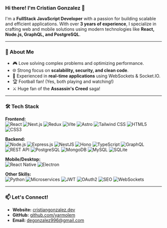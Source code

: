 ### Hi there! I'm Cristian Gonzalez 👋

I'm a **FullStack JavaScript Developer** with a passion for building scalable and efficient applications. With over **3 years of experience**, I specialize in crafting web and mobile solutions using modern technologies like **React, Node.js, GraphQL, and PostgreSQL**.

---

### 🚀 About Me
- 🎮 Love solving complex problems and optimizing performance.
- 🌐 Strong focus on **scalability, security, and clean code**.
- 📡 Experienced in **real-time applications** using WebSockets & Socket.IO.
- 🏆 Football fan! (Yes, both playing and watching!)
- ⚔️ Huge fan of the **Assassin's Creed** saga!

---

### 🛠️ Tech Stack
**Frontend:**  
![React](https://img.shields.io/badge/React-20232A?style=for-the-badge&logo=react&logoColor=61DAFB) ![Next.js](https://img.shields.io/badge/Next.js-000000?style=for-the-badge&logo=next.js&logoColor=white) ![Redux](https://img.shields.io/badge/Redux-764ABC?style=for-the-badge&logo=redux&logoColor=white) ![Vite](https://img.shields.io/badge/Vite-646CFF?style=for-the-badge&logo=vite&logoColor=white) ![Astro](https://img.shields.io/badge/Astro-FF5D01?style=for-the-badge&logo=astro&logoColor=white) ![Tailwind CSS](https://img.shields.io/badge/Tailwind_CSS-38B2AC?style=for-the-badge&logo=tailwind-css&logoColor=white) ![HTML5](https://img.shields.io/badge/HTML5-E34F26?style=for-the-badge&logo=html5&logoColor=white) ![CSS3](https://img.shields.io/badge/CSS3-1572B6?style=for-the-badge&logo=css3&logoColor=white)

**Backend:**  
![Node.js](https://img.shields.io/badge/Node.js-43853D?style=for-the-badge&logo=node.js&logoColor=white) ![Express.js](https://img.shields.io/badge/Express.js-000000?style=for-the-badge&logo=express&logoColor=white) ![NestJS](https://img.shields.io/badge/NestJS-E0234E?style=for-the-badge&logo=nestjs&logoColor=white) ![Hono](https://img.shields.io/badge/Hono-00ADD8?style=for-the-badge&logo=cloudflare&logoColor=white) ![TypeScript](https://img.shields.io/badge/TypeScript-007ACC?style=for-the-badge&logo=typescript&logoColor=white) ![GraphQL](https://img.shields.io/badge/GraphQL-E10098?style=for-the-badge&logo=graphql&logoColor=white) ![REST API](https://img.shields.io/badge/REST-02569B?style=for-the-badge&logo=rest&logoColor=white) ![PostgreSQL](https://img.shields.io/badge/PostgreSQL-336791?style=for-the-badge&logo=postgresql&logoColor=white) ![MongoDB](https://img.shields.io/badge/MongoDB-4EA94B?style=for-the-badge&logo=mongodb&logoColor=white) ![MySQL](https://img.shields.io/badge/MySQL-4479A1?style=for-the-badge&logo=mysql&logoColor=white) ![SQLite](https://img.shields.io/badge/SQLite-003B57?style=for-the-badge&logo=sqlite&logoColor=white)

**Mobile/Desktop:**  
![React Native](https://img.shields.io/badge/React_Native-20232A?style=for-the-badge&logo=react&logoColor=61DAFB) ![Electron](https://img.shields.io/badge/Electron-2B2E3B?style=for-the-badge&logo=electron&logoColor=white)

**Other Skills:**  
![Python](https://img.shields.io/badge/Python-3776AB?style=for-the-badge&logo=python&logoColor=white) ![Microservices](https://img.shields.io/badge/Microservices-FF6F00?style=for-the-badge&logo=microservices&logoColor=white) ![JWT](https://img.shields.io/badge/JWT-000000?style=for-the-badge&logo=jsonwebtokens&logoColor=white) ![OAuth2](https://img.shields.io/badge/OAuth2-3D5AFE?style=for-the-badge&logo=oauth&logoColor=white) ![SEO](https://img.shields.io/badge/SEO-4285F4?style=for-the-badge&logo=google&logoColor=white) ![WebSockets](https://img.shields.io/badge/WebSockets-FF4500?style=for-the-badge&logo=websocket&logoColor=white)

---

### 📫 Let's Connect!
- **Website:** [cristiangonzalez.dev](https://www.cristiangonzalez.dev/)
- **GitHub:** [github.com/yarmolem](https://github.com/yarmolem)
- **Email:** [degonzalez996@gmail.com](mailto:degonzalez996@gmail.com)
